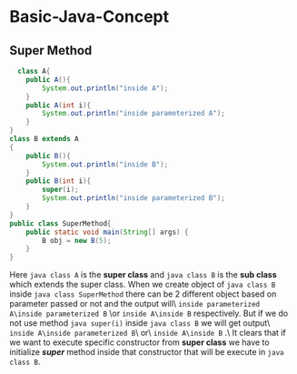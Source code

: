 # Basic-Java-Concept

## Super Method
```java
  class A{
    public A(){
        System.out.println("inside A");
    }
    public A(int i){
        System.out.println("inside parameterized A");
    }
}
class B extends A
{
    public B(){
        System.out.println("inside B");
    }
    public B(int i){
        super(i);
        System.out.println("inside parameterized B");
    }
}
public class SuperMethod{
    public static void main(String[] args) {
        B obj = new B(5);
    }
}
```
Here ```java class A``` is the **super class** and ```java class B``` is the **sub class** which extends the super class. When we create object of ```java class B``` inside ```java class SuperMethod``` there can be 2 different object based on parameter passed or not and the output will\ ```inside parameterized A\inside parameterized B``` \or ```inside A\inside B``` respectively. But if we do not use method ```java super(i)``` inside ```java class B``` we will get output\ ```inside A\inside parameterized B```\ or\ ```inside A\inside B``` .\ It clears that if we want to execute specific constructor from **super class** we have to initialize **_super_** method inside that constructor that will be execute in ```java class B```. 
